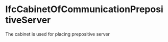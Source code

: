 IfcCabinetOfCommunicationPrepositiveServer
==========================================
The cabinet is used for placing prepositive server


